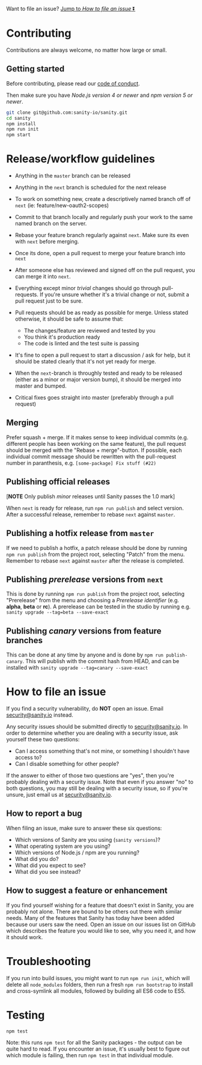 
Want to file an issue? [Jump to _How to file an issue_ ⏬](#how-to-file-an-issue)

# Contributing

Contributions are always welcome, no matter how large or small.

## Getting started

Before contributing, please read our [code of conduct](https://github.com/sanity-io/sanity/blob/master/CODE_OF_CONDUCT.md).

Then make sure you have *Node.js version 4 or newer* and *npm version 5 or newer*.

```sh
git clone git@github.com:sanity-io/sanity.git
cd sanity
npm install
npm run init
npm start
```

# Release/workflow guidelines

- Anything in the `master` branch can be released
- Anything in the `next` branch is scheduled for the next release
- To work on something new, create a descriptively named branch off of `next` (ie: feature/new-oauth2-scopes)
- Commit to that branch locally and regularly push your work to the same named branch on the server.
- Rebase your feature branch regularly against `next`. Make sure its even with `next` before merging.
- Once its done, open a pull request to merge your feature branch into `next`
- After someone else has reviewed and signed off on the pull request, you can merge it into `next`.
- Everything except minor *trivial* changes should go through pull-requests. If you're unsure whether it's a trivial change or not, submit a pull request just to be sure.
- Pull requests should be as ready as possible for merge. Unless stated otherwise, it should be safe to assume that:

  - The changes/feature are reviewed and tested by you
  - You think it's production ready
  - The code is linted and the test suite is passing

- It's fine to open a pull request to start a discussion / ask for help, but it should be stated clearly that it's not yet ready for merge.
- When the `next`-branch is throughly tested and ready to be released (either as a minor or major version bump), it should be merged into master and bumped.
- Critical fixes goes straight into master (preferably through a pull request)

## Merging

Prefer squash + merge. If it makes sense to keep individual commits (e.g. different people has been working on the same feature), the pull request should be merged with the "Rebase + merge"-button. If possible, each individual commit message should be rewritten with the pull-request number in paranthesis, e.g. `[some-package] Fix stuff (#22)`

## Publishing official releases

[**NOTE** Only publish _minor_ releases until Sanity passes the 1.0 mark]

When `next` is ready for release, run `npm run publish` and select version. After a successful release, remember to rebase `next` against `master`.

## Publishing a hotfix release from `master`

If we need to publish a hotfix, a patch release should be done by running `npm run publish` from the project root, selecting "Patch" from the menu. Remember to rebase `next` against `master` after the release is completed.

## Publishing _prerelease_ versions from `next`

This is done by running `npm run publish` from the project root, selecting "Prerelease" from the menu and choosing a _Prerelease identifier_ (e.g. **alpha**, **beta** or **rc**). A prerelease can be tested in the studio by running e.g. `sanity upgrade --tag=beta --save-exact`

## Publishing _canary_ versions from feature branches

This can be done at any time by anyone and is done by `npm run publish-canary`. This will publish with the commit hash from HEAD, and can be installed with `sanity upgrade --tag=canary --save-exact`

# How to file an issue

If you find a security vulnerability, do **NOT** open an issue. Email security@sanity.io instead.

Any security issues should be submitted directly to security@sanity.io. In order to determine whether you are dealing with a security issue, ask yourself these two questions:

- Can I access something that's not mine, or something I shouldn't have access to?
- Can I disable something for other people?

If the answer to either of those two questions are "yes", then you're probably dealing with a security issue. Note that even if you answer "no" to both questions, you may still be dealing with a security issue, so if you're unsure, just email us at security@sanity.io.

## How to report a bug

When filing an issue, make sure to answer these six questions:

- Which versions of Sanity are you using (`sanity versions`)?
- What operating system are you using?
- Which versions of Node.js / npm are you running?
- What did you do?
- What did you expect to see?
- What did you see instead?

## How to suggest a feature or enhancement

If you find yourself wishing for a feature that doesn't exist in Sanity, you are probably not alone. There are bound to be others out there with similar needs. Many of the features that Sanity has today have been added because our users saw the need. Open an issue on our issues list on GitHub which describes the feature you would like to see, why you need it, and how it should work.

# Troubleshooting

If you run into build issues, you might want to run `npm run init`, which will delete all `node_modules` folders, then run a fresh `npm run bootstrap` to install and cross-symlink all modules, followed by building all ES6 code to ES5.

# Testing

```sh
npm test
```

Note: this runs `npm test` for all the Sanity packages - the output can be quite hard to read. If you encounter an issue, it's usually best to figure out which module is failing, then run `npm test` in that individual module.
